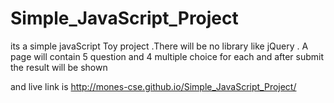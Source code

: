 # Simple_JavaScript_Project
its a simple javaScript Toy project .There will be no library like jQuery . A page will contain 5 question and 4 multiple choice for each and after submit the result will be shown 


and live link is 
http://mones-cse.github.io/Simple_JavaScript_Project/